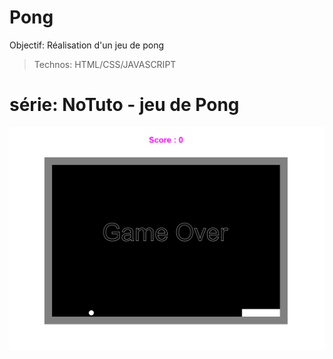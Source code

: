 # Pong

Objectif: Réalisation d'un jeu de pong

> Technos: HTML/CSS/JAVASCRIPT



# série: NoTuto - jeu de Pong

![Design preview for the pong project ](./src/screenshot_pong.png)